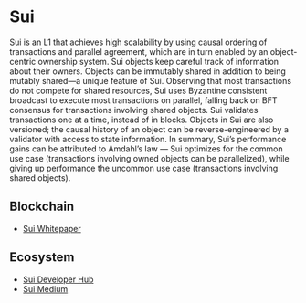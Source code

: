Sui
===========

Sui is an L1 that achieves high scalability by using causal ordering of transactions and parallel agreement, which are in turn enabled by an object-centric ownership system. Sui objects keep careful track of information about their owners. Objects can be immutably shared in addition to being mutably shared—a unique feature of Sui. Observing that most transactions do not compete for shared resources, Sui uses Byzantine consistent broadcast to execute most transactions on parallel, falling back on BFT consensus for transactions involving shared objects. Sui validates transactions one at a time, instead of in blocks. Objects in Sui are also versioned; the causal history of an object can be reverse-engineered by a validator with access to state information. In summary, Sui’s performance gains can be attributed to Amdahl’s law — Sui optimizes for the common use case (transactions involving owned objects can be parallelized), while giving up performance the uncommon use case (transactions involving shared objects).

## Blockchain
* [Sui Whitepaper](https://github.com/MystenLabs/sui/blob/main/doc/paper/sui.pdf)

## Ecosystem
* [Sui Developer Hub](https://docs.sui.io/?utm_source=medium&utm_medium=blog&utm_campaign=suilaunch_medium&utm_id=suilaunch)
* [Sui Medium](https://medium.com/mysten-labs/announcing-sui-1f339fa0af08)
